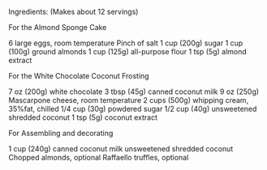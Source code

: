 Ingredients:
(Makes about 12 servings)

For the Almond Sponge Cake

6 large eggs, room temperature
Pinch of salt
1 cup (200g) sugar
1 cup (100g) ground almonds
1 cup (125g) all-purpose flour
1 tsp (5g) almond extract

For the White Chocolate Coconut Frosting

7 oz (200g) white chocolate
3 tbsp (45g) canned coconut milk
9 oz (250g) Mascarpone cheese, room temperature
2 cups (500g) whipping cream, 35%fat, chilled
1/4 cup (30g) powdered sugar
1/2 cup (40g) unsweetened shredded coconut
1 tsp (5g) coconut extract

For Assembling and decorating

1 cup (240g) canned coconut milk
unsweetened shredded coconut
Chopped almonds, optional
Raffaello truffles, optional